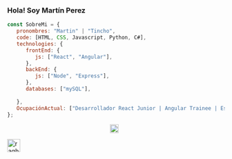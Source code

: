 ### Hola! Soy Martín Perez<img src="https://raw.githubusercontent.com/iampavangandhi/iampavangandhi/master/gifs/Hi.gif" width="1px">

```javascript
const SobreMi = {
   pronombres: "Martin" | "Tincho",
   code: [HTML, CSS, Javascript, Python, C#],
   technologies: {
      frontEnd: {
         js: ["React", "Angular"],
      },
      backEnd: {
         js: ["Node", "Express"],
      },
      databases: ["mySQL"],
      
   },
   OcupaciónActual: ["Desarrollador React Junior | Angular Trainee | Estudiante de Ingeniería en Informática | En busca de mi primer experiencia :)"],
};
```
<p align="center">
<a href="https://www.linkedin.com/in/juan-mart%C3%ADn-perez-902bb2199/" target="_blank"><img align="center" src="https://img.icons8.com/external-justicon-lineal-color-justicon/64/undefined/external-linkedin-social-media-justicon-lineal-color-justicon.png" alt="raghav_shukl" height="20" width="20" /></a>&nbsp;&nbsp;  

<a href="https://www.instagram.com/_t_i_n_c_h_o_/" target="_blank"><img align="center" src="https://img.icons8.com/plasticine/100/undefined/instagram-new--v2.png" alt="raghav_shukl" height="30" width="30" /></a>&nbsp;&nbsp;
</p>
<!--
**TinchoGithud/TinchoGithud** is a ✨ _special_ ✨ repository because its `README.md` (this file) appears on your GitHub profile.

Here are some ideas to get you started:

- 🔭 I’m currently working on ...
- 🌱 I’m currently learning ...
- 👯 I’m looking to collaborate on ...
- 🤔 I’m looking for help with ...
- 💬 Ask me about ...
- 📫 How to reach me: ...
- 😄 Pronouns: ...
- ⚡ Fun fact: ...
-->

